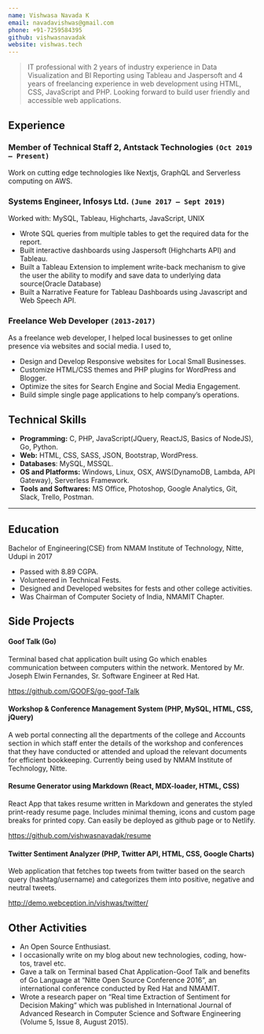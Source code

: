 ```yaml
---
name: Vishwasa Navada K
email: navadavishwas@gmail.com
phone: +91-7259584395
github: vishwasnavadak
website: vishwas.tech
---
```


> IT professional with 2 years of industry experience in Data Visualization and BI Reporting using Tableau and Jaspersoft and 4 years of freelancing experience in web development using HTML, CSS, JavaScript and PHP. Looking forward to build user friendly and accessible web applications.

## Experience

### Member of Technical Staff 2, Antstack Technologies `(Oct 2019 – Present)`

Work on cutting edge technologies like Nextjs, GraphQL and Serverless computing on AWS.

### Systems Engineer, Infosys Ltd. `(June 2017 – Sept 2019)`

Worked with: MySQL, Tableau, Highcharts, JavaScript, UNIX

- Wrote SQL queries from multiple tables to get the required data for the report.
- Built interactive dashboards using Jaspersoft (Highcharts API) and Tableau.
- Built a Tableau Extension to implement write-back mechanism to give the user the ability to modify and save data to underlying data source(Oracle Database)
- Built a Narrative Feature for Tableau Dashboards using Javascript and Web Speech API.

### Freelance Web Developer `(2013-2017)`

As a freelance web developer, I helped local businesses to get online presence via websites and social media. I used to,

- Design and Develop Responsive websites for Local Small Businesses.
- Customize HTML/CSS themes and PHP plugins for WordPress and Blogger.
- Optimize the sites for Search Engine and Social Media Engagement.
- Build simple single page applications to help company’s operations.

## Technical Skills

- **Programming:** C, PHP, JavaScript(JQuery, ReactJS, Basics of NodeJS), Go, Python.
- **Web:** HTML, CSS, SASS, JSON, Bootstrap, WordPress.
- **Databases**: MySQL, MSSQL.
- **OS and Platforms:** Windows, Linux, OSX, AWS(DynamoDB, Lambda, API Gateway), Serverless Framework.
- **Tools and Softwares:** MS Office, Photoshop, Google Analytics, Git, Slack, Trello, Postman.

---

## Education

Bachelor of Engineering(CSE) from NMAM Institute of Technology, Nitte, Udupi in 2017

- Passed with 8.89 CGPA.
- Volunteered in Technical Fests.
- Designed and Developed websites for fests and other college activities.
- Was Chairman of Computer Society of India, NMAMIT Chapter.

## Side Projects

#### Goof Talk (Go)

Terminal based chat application built using Go which enables communication between computers within the network.
Mentored by Mr. Joseph Elwin Fernandes, Sr. Software Engineer at Red Hat.

https://github.com/GOOFS/go-goof-Talk

#### Workshop & Conference Management System (PHP, MySQL, HTML, CSS, jQuery)

A web portal connecting all the departments of the college and Accounts section in which staff enter the details of the workshop and conferences that they have conducted or attended and upload the relevant documents for efficient bookkeeping.
Currently being used by NMAM Institute of Technology, Nitte.

#### Resume Generator using Markdown (React, MDX-loader, HTML, CSS)

React App that takes resume written in Markdown and generates the styled print-ready resume page. Includes minimal theming, icons and custom page breaks for printed copy. Can easily be deployed as github page or to Netlify.

https://github.com/vishwasnavadak/resume

#### Twitter Sentiment Analyzer (PHP, Twitter API, HTML, CSS, Google Charts)

Web application that fetches top tweets from twitter based on the search query (hashtag/username) and categorizes them into positive, negative and neutral tweets.

http://demo.webception.in/vishwas/twitter/

## Other Activities

- An Open Source Enthusiast.
- I occasionally write on my blog about new technologies, coding, how-tos, travel etc.
- Gave a talk on Terminal based Chat Application-Goof Talk and benefits of Go Language at “Nitte Open Source Conference 2016”, an international conference conducted by Red Hat and NMAMIT.
- Wrote a research paper on “Real time Extraction of Sentiment for Decision Making“ which was published in International Journal of Advanced Research in Computer Science and Software Engineering (Volume 5, Issue 8, August 2015).
